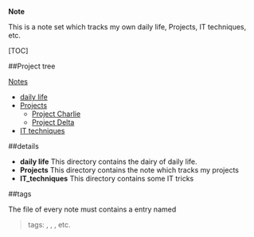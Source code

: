 **Note**

This is a note set which tracks my own daily life, Projects, IT techniques, etc.


[TOC]

##Project tree

  [Notes](./)
  - [daily life](./daily_life)
  - [Projects](./Projects)
    - [Project Charlie](./Projects/Project_Charlie)
    - [Project Delta](./Projects/Project_Delta)
  - [IT techniques](./IT_techniques)

##details

- **daily life**
This directory contains the dairy of daily life.
- **Projects**
This directory contains the note which tracks my projects
- **IT_techniques**
This directory contains some IT tricks

##tags

The file of every note must contains a entry named
> tags: <tag1>, <tag2>, <tag3>, etc.